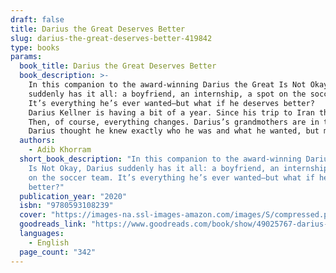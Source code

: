 ```yaml
---
draft: false
title: Darius the Great Deserves Better
slug: darius-the-great-deserves-better-419842
type: books
params:
  book_title: Darius the Great Deserves Better
  book_description: >-
    In this companion to the award-winning Darius the Great Is Not Okay, Darius
    suddenly has it all: a boyfriend, an internship, a spot on the soccer team.
    It’s everything he’s ever wanted–but what if he deserves better?
    Darius Kellner is having a bit of a year. Since his trip to Iran this past spring, a lot has changed. He’s getting along with his dad, and his best friend Sohrab is only a Skype call away. Between his first boyfriend, Landon, his varsity soccer practices, and his internship at his favorite tea shop, Darius is feeling pretty okay. Like he finally knows what it means to be Darius Kellner.
    Then, of course, everything changes. Darius’s grandmothers are in town for a long visit while his dad is gone on business, and Darius isn’t sure whether they even like him. The internship isn’t what Darius thought it would be, and now he doesn’t know about turning tea into his career. He was sure he liked Landon, but when he starts hanging out with Chip–soccer teammate and best friend of Trent Bolger, epic bully–well, he’s just not so sure about Landon anymore, either.
    Darius thought he knew exactly who he was and what he wanted, but maybe he was wrong. Maybe he deserves better.
  authors:
    - Adib Khorram
  short_book_description: "In this companion to the award-winning Darius the Great
    Is Not Okay, Darius suddenly has it all: a boyfriend, an internship, a spot
    on the soccer team. It’s everything he’s ever wanted–but what if he deserves
    better?"
  publication_year: "2020"
  isbn: "9780593108239"
  cover: "https://images-na.ssl-images-amazon.com/images/S/compressed.photo.goodreads.com/books/1576517046i/49025767.jpg"
  goodreads_link: "https://www.goodreads.com/book/show/49025767-darius-the-great-deserves-better"
  languages:
    - English
  page_count: "342"
---
```

